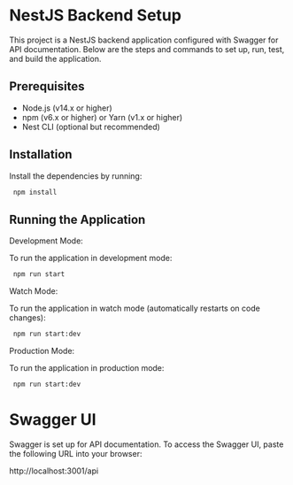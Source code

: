 # NestJS Backend Setup

This project is a NestJS backend application configured with Swagger for API documentation. Below are the steps and commands to set up, run, test, and build the application.

## Prerequisites

- Node.js (v14.x or higher)
- npm (v6.x or higher) or Yarn (v1.x or higher)
- Nest CLI (optional but recommended)

## Installation

Install the dependencies by running:

```bash
 npm install

```

## Running the Application

Development Mode:

To run the application in development mode:

```bash
 npm run start

```
Watch Mode:

To run the application in watch mode (automatically restarts on code changes):

```bash
 npm run start:dev

```
Production Mode:

To run the application in production mode:



```bash
 npm run start:dev

```

# Swagger UI

Swagger is set up for API documentation. To access the Swagger UI, paste the following URL into your browser:

http://localhost:3001/api
